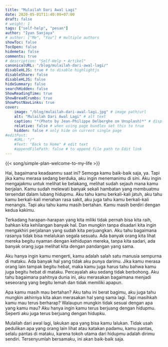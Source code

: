 ```yaml
---
title: "Mulailah Dari Awal Lagi"
date: 2020-05-01T11:40:09+07:00
draft: false
# weight: 1
tags: ["self-help", "pesan"]
author: "Iyan Sanjaya"
# author: ["Me", "You"] # multiple authors
showToc: false
TocOpen: false
hidemeta: false
comments: true
# description: "Self-Help • Artikel"
canonicalURL: "/blog/mulailah-dari-awal-lagi/"
disableHLJS: true # to disable highlightjs
disableShare: false
disableHLJS: false
hideSummary: false
searchHidden: false
ShowReadingTime: true
ShowBreadCrumbs: true
ShowPostNavLinks: true
cover:
    image: "/blog/mulailah-dari-awal-lagi.jpg" # image path/url
    alt: "Mulailah Dari Awal Lagi" # alt text
    caption: "*(Photo by Jean-Philippe Delberghe on Unsplash)*" # display caption under cover
    relative: false # when using page bundles set this to true
    hidden: false # only hide on current single page
#editPost:
    #URL: "/"
    #Text: "Back to Home" # edit text
    #appendFilePath: false # to append file path to Edit link
---
```

{{< song/simple-plan-welcome-to-my-life >}}

Hai, bagaimana keadaanmu saat ini? Semoga kamu baik-baik saja, ya. Tapi jika kamu merasa sedang berduka, aku ingin menemanimu di sini. Aku ingin mengajakmu untuk melihat ke belakang, melihat sudah sejauh mana kamu berjalan. Kamu sudah melewati banyak sekali hambatan yang membuatmu tersendat dalam lubang hidupmu. Aku tahu kamu berkali-kali jatuh, aku tahu kamu berkali-kali menahan rasa sakit, aku juga tahu kamu berkali-kali menangis. Tapi aku tahu kamu masih bertahan. Kamu masih berdiri dengan kedua kakimu.

Terkadang harapan-harapan yang kita miliki tidak pernah bisa kita raih, bahkan kita kehilangan banyak hal. Dan mungkin tanpa disadari kita ingin mengakhiri perjalanan yang sudah kita perjuangkan. Aku tahu bagaimana rasanya tidak bisa melalukan segala sesuatu. Ada banyak orang kita lihat mereka begitu nyaman dengan kehidupan mereka, tanpa kita sadari, ada banyak orang juga melihat kita dengan pandangan yang sama.

Aku hanya ingin kamu mengerti, kamu adalah salah satu manusia sempurna di mataku. Ada banyak hal yang tidak aku punya darimu. Jika kamu merasa orang lain tampak begitu hebat, maka kamu juga harus tahu bahwa kamu juga begitu hebat di mataku. Percayalah aku sedang tidak berbohong. Aku tahu bagaimana pahitnya dunia ini, aku merasakan bagaimana menjadi seseorang yang begitu lemah dan tidak memiliki apapun.

Apa kamu masih mau bertahan? Aku tahu ini berat bagimu, aku juga tahu mungkin akhirnya kita akan merasakan hal yang sama lagi. Tapi masihkah kamu mau terus berharap? Walaupun mungkin tidak sesuai dengan apa yang kamu mau? Aku hanya ingin kamu terus berjuang dengan hidupmu. Seperti aku juga terus berjuang dengan hidupku.

Mulailah dari awal lagi, lakukan apa yang bisa kamu lalukan. Tidak usah pedulikan apa yang orang lain lihat atau katakan padamu, kamu pantas, selalu pantas di mataku, karena tokoh utama dari hidupmu adalah dirimu sendiri. Tersenyumlah bersamaku, ini akan baik-baik saja.
